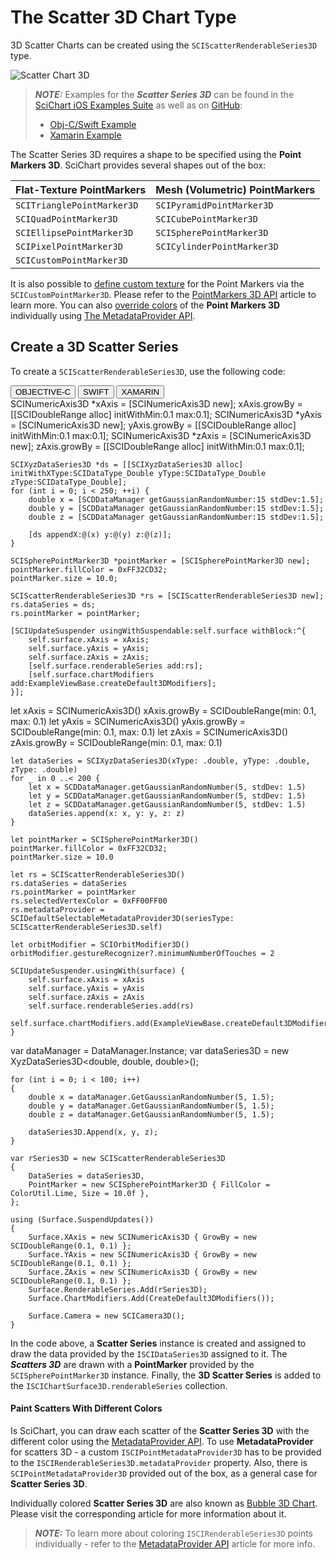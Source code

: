 # The Scatter 3D Chart Type
3D Scatter Charts can be created using the `SCIScatterRenderableSeries3D` type.

![Scatter Chart 3D](img/chart-types-3d/scatter-chart-3d-example.png)

> **_NOTE:_** Examples for the ***Scatter Series 3D*** can be found in the [SciChart iOS Examples Suite](https://www.scichart.com/examples/ios-chart/) as well as on [GitHub](https://github.com/ABTSoftware/SciChart.iOS.Examples):
> 
> - [Obj-C/Swift Example](https://www.scichart.com/example/ios-chart/ios-3d-chart-example-simple-scatter-3d-chart/)
> - [Xamarin Example](https://www.scichart.com/example/xamarin-chart/xamarin-3d-chart-example-simple-scatter/)

The Scatter Series 3D requires a shape to be specified using the **Point Markers 3D**. SciChart provides several shapes out of the box:

| **Flat-Texture PointMarkers** | **Mesh (Volumetric) PointMarkers** |
| ----------------------------- | ---------------------------------- |
| `SCITrianglePointMarker3D`    | `SCIPyramidPointMarker3D`          |
| `SCIQuadPointMarker3D`        | `SCICubePointMarker3D`             |
| `SCIEllipsePointMarker3D`     | `SCISpherePointMarker3D`           |
| `SCIPixelPointMarker3D`       | `SCICylinderPointMarker3D`         |
| `SCICustomPointMarker3D`      |

It is also possible to [define custom texture](pointmarker-3d-api.html#custom-pointmarkers-3d) for the Point Markers via the `SCICustomPointMarker3D`.
Please refer to the [PointMarkers 3D API](pointmarker-3d-api.html) article to learn more.
You can also [override colors](#paint-scatters-with-different-colors) of the **Point Markers 3D** individually using [The MetadataProvider API](metadataprovider-3d-api.html).

## Create a 3D Scatter Series
To create a `SCIScatterRenderableSeries3D`, use the following code:

<div class="code-snippet-tabs">
  <button class="code-snippet-tab" onclick="showCodeFor(event, 'objectivec')">OBJECTIVE-C</button>
  <button class="code-snippet-tab" onclick="showCodeFor(event, 'swift')">SWIFT</button>
  <button class="code-snippet-tab" onclick="showCodeFor(event, 'cs')">XAMARIN</button>
</div>
<div class="code-snippet" id="objectivec">
    SCINumericAxis3D *xAxis = [SCINumericAxis3D new];
    xAxis.growBy = [[SCIDoubleRange alloc] initWithMin:0.1 max:0.1];
    SCINumericAxis3D *yAxis = [SCINumericAxis3D new];
    yAxis.growBy = [[SCIDoubleRange alloc] initWithMin:0.1 max:0.1];
    SCINumericAxis3D *zAxis = [SCINumericAxis3D new];
    zAxis.growBy = [[SCIDoubleRange alloc] initWithMin:0.1 max:0.1];
    
    SCIXyzDataSeries3D *ds = [[SCIXyzDataSeries3D alloc] initWithXType:SCIDataType_Double yType:SCIDataType_Double zType:SCIDataType_Double];
    for (int i = 0; i < 250; ++i) {
        double x = [SCDDataManager getGaussianRandomNumber:15 stdDev:1.5];
        double y = [SCDDataManager getGaussianRandomNumber:15 stdDev:1.5];
        double z = [SCDDataManager getGaussianRandomNumber:15 stdDev:1.5];
        
        [ds appendX:@(x) y:@(y) z:@(z)];
    }
    
    SCISpherePointMarker3D *pointMarker = [SCISpherePointMarker3D new];
    pointMarker.fillColor = 0xFF32CD32;
    pointMarker.size = 10.0;
    
    SCIScatterRenderableSeries3D *rs = [SCIScatterRenderableSeries3D new];
    rs.dataSeries = ds;
    rs.pointMarker = pointMarker;
    
    [SCIUpdateSuspender usingWithSuspendable:self.surface withBlock:^{
        self.surface.xAxis = xAxis;
        self.surface.yAxis = yAxis;
        self.surface.zAxis = zAxis;
        [self.surface.renderableSeries add:rs];
        [self.surface.chartModifiers add:ExampleViewBase.createDefault3DModifiers];
    }];
</div>
<div class="code-snippet" id="swift">
    let xAxis = SCINumericAxis3D()
    xAxis.growBy = SCIDoubleRange(min: 0.1, max: 0.1)
    let yAxis = SCINumericAxis3D()
    yAxis.growBy = SCIDoubleRange(min: 0.1, max: 0.1)
    let zAxis = SCINumericAxis3D()
    zAxis.growBy = SCIDoubleRange(min: 0.1, max: 0.1)
    
    let dataSeries = SCIXyzDataSeries3D(xType: .double, yType: .double, zType: .double)
    for _ in 0 ..< 200 {
        let x = SCDDataManager.getGaussianRandomNumber(5, stdDev: 1.5)
        let y = SCDDataManager.getGaussianRandomNumber(5, stdDev: 1.5)
        let z = SCDDataManager.getGaussianRandomNumber(5, stdDev: 1.5)
        dataSeries.append(x: x, y: y, z: z)
    }
    
    let pointMarker = SCISpherePointMarker3D()
    pointMarker.fillColor = 0xFF32CD32;
    pointMarker.size = 10.0
    
    let rs = SCIScatterRenderableSeries3D()
    rs.dataSeries = dataSeries
    rs.pointMarker = pointMarker
    rs.selectedVertexColor = 0xFF00FF00
    rs.metadataProvider = SCIDefaultSelectableMetadataProvider3D(seriesType: SCIScatterRenderableSeries3D.self)
    
    let orbitModifier = SCIOrbitModifier3D()
    orbitModifier.gestureRecognizer?.minimumNumberOfTouches = 2
    
    SCIUpdateSuspender.usingWith(surface) {
        self.surface.xAxis = xAxis
        self.surface.yAxis = yAxis
        self.surface.zAxis = zAxis
        self.surface.renderableSeries.add(rs)
        self.surface.chartModifiers.add(ExampleViewBase.createDefault3DModifiers())
    }
</div>
<div class="code-snippet" id="cs">
    var dataManager = DataManager.Instance;
    var dataSeries3D = new XyzDataSeries3D&lt;double, double, double&gt;();

    for (int i = 0; i < 100; i++)
    {
        double x = dataManager.GetGaussianRandomNumber(5, 1.5);
        double y = dataManager.GetGaussianRandomNumber(5, 1.5);
        double z = dataManager.GetGaussianRandomNumber(5, 1.5);

        dataSeries3D.Append(x, y, z);
    }

    var rSeries3D = new SCIScatterRenderableSeries3D
    {
        DataSeries = dataSeries3D,
        PointMarker = new SCISpherePointMarker3D { FillColor = ColorUtil.Lime, Size = 10.0f },
    };

    using (Surface.SuspendUpdates())
    {
        Surface.XAxis = new SCINumericAxis3D { GrowBy = new SCIDoubleRange(0.1, 0.1) };
        Surface.YAxis = new SCINumericAxis3D { GrowBy = new SCIDoubleRange(0.1, 0.1) };
        Surface.ZAxis = new SCINumericAxis3D { GrowBy = new SCIDoubleRange(0.1, 0.1) };
        Surface.RenderableSeries.Add(rSeries3D);
        Surface.ChartModifiers.Add(CreateDefault3DModifiers());

        Surface.Camera = new SCICamera3D();
    }
</div>

In the code above, a **Scatter Series** instance is created and assigned to draw the data provided by the `ISCIDataSeries3D` assigned to it.
The ***Scatters 3D*** are drawn with a **PointMarker** provided by the `SCISpherePointMarker3D` instance.
Finally, the **3D Scatter Series** is added to the `ISCIChartSurface3D.renderableSeries` collection.

#### Paint Scatters With Different Colors
Is SciChart, you can draw each scatter of the **Scatter Series 3D** with the different color using the [MetadataProvider API](metadataprovider-3d-api.html).
To use **MetadataProvider** for scatters 3D - a custom `ISCIPointMetadataProvider3D` has to be provided to the `ISCIRenderableSeries3D.metadataProvider` property. Also, there is `SCIPointMetadataProvider3D` provided out of the box, as a general case for **Scatter Series 3D**.

Individually colored **Scatter Series 3D** are also known as [Bubble 3D Chart](bubble-series-3d.html). Please visit the corresponding article for more information about it.

> **_NOTE:_** To learn more about coloring `ISCIRenderableSeries3D` points individually - refer to the [MetadataProvider API](metadataprovider-3d-api.html) article for more info.